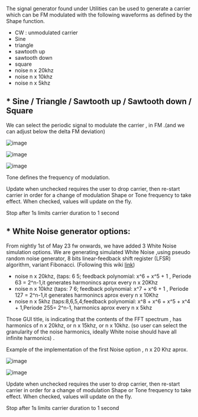 The signal generator found under Utilities can be used to generate a carrier which can be FM modulated with the following waveforms as defined by the Shape function.
* CW : unmodulated carrier
* Sine 
* triangle
* sawtooth up
* sawtooth down
* square
* noise n x 20khz
* noise n x 10khz
* noise n x  5khz

## * Sine / Triangle / Sawtooth up / Sawtooth down / Square
We can select the periodic signal to modulate the carrier , in FM .(and we can adjust below the delta FM deviation) 

![image](https://user-images.githubusercontent.com/86470699/235372191-87eeac6f-e9b1-4cf5-a060-96d1965587a7.png)

![image](https://user-images.githubusercontent.com/86470699/235372207-fe2eb3d1-8171-47ad-8e2d-56f0f1a45d59.png)

![image](https://user-images.githubusercontent.com/86470699/235372227-7bfee042-70aa-46c8-adad-974a879b4ce9.png)

Tone defines the frequency of modulation.

Update when unchecked requires the user to drop carrier, then re-start carrier in order for a change of modulation Shape or Tone frequency to take effect. When checked, values will update on the fly.

Stop after 1s limits carrier duration to 1 second

## * White Noise generator options:
From nightly 1st of May 23 fw onwards, we have added 3 White Noise simulation options.
We are generating simulated White Noise ,using pseudo random noise generator, 8 bits  linear-feedback shift register (LFSR) algorithm, variant Fibonacci.  (Following this wiki [link](https://en.wikipedia.org/wiki/Linear-feedback_shift_register)) 

* noise n x 20khz,  (taps: 6 5; feedback polynomial: x^6 + x^5 + 1 , Periode  63 = 2^n-1,it generates harmonincs aprox every n x 20Khz
* noise n x 10khz   (taps: 7 6; feedback polynomial: x^7 + x^6 + 1 , Periode 127 = 2^n-1,it generates harmonincs aprox every n x 10Khz 
* noise n x  5khz   (taps:8,6,5,4;feedback polynomial: x^8 + x^6 + x^5 + x^4 + 1,Periode 255= 2^n-1, harmonics aprox every n x 5khz

Those GUI title, is indicating that the contents of the FFT spectrum , has harmonics of n x 20khz,  or n x 15khz, or n x 10khz.
(so user can select the granularity of the noise harmonics, ideally White noise should have all infinite harmonics) .


 Example of the implementation of the first Noise option , n x 20 Khz aprox.

![image](https://user-images.githubusercontent.com/86470699/235372877-9eecb03d-ac05-46d5-be43-858fb8d4d15a.png)

![image](https://user-images.githubusercontent.com/86470699/235373167-f7d886da-e383-4a55-8a0f-514c32ae4891.png)



Update when unchecked requires the user to drop carrier, then re-start carrier in order for a change of modulation Shape or Tone frequency to take effect. When checked, values will update on the fly.

Stop after 1s limits carrier duration to 1 second

